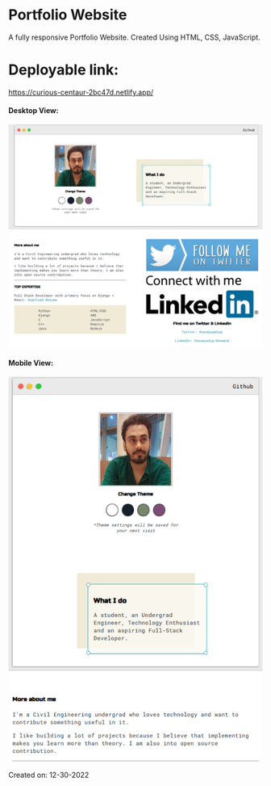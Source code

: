 # Portfolio Website

A fully responsive Portfolio Website. Created Using HTML, CSS, JavaScript.

# Deployable link:
https://curious-centaur-2bc47d.netlify.app/

#### Desktop View:
<img src="images\Readme\Desktop View.png" alt="Desktop View">

#### Mobile View:
<img src="images\Readme\mobile view.png" alt="Mobile View">

Created on: 12-30-2022

